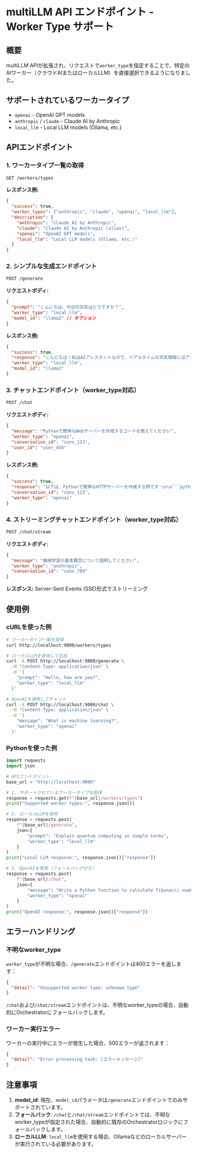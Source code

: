 # multiLLM API エンドポイント - Worker Type サポート

## 概要

multiLLM APIが拡張され、リクエストで`worker_type`を指定することで、特定のAIワーカー（クラウドAIまたはローカルLLM）を直接選択できるようになりました。

## サポートされているワーカータイプ

- `openai` - OpenAI GPT models
- `anthropic` / `claude` - Claude AI by Anthropic
- `local_llm` - Local LLM models (Ollama, etc.)

## APIエンドポイント

### 1. ワーカータイプ一覧の取得

```bash
GET /workers/types
```

**レスポンス例:**
```json
{
  "success": true,
  "worker_types": ["anthropic", "claude", "openai", "local_llm"],
  "description": {
    "anthropic": "Claude AI by Anthropic",
    "claude": "Claude AI by Anthropic (alias)",
    "openai": "OpenAI GPT models",
    "local_llm": "Local LLM models (Ollama, etc.)"
  }
}
```

### 2. シンプルな生成エンドポイント

```bash
POST /generate
```

**リクエストボディ:**
```json
{
  "prompt": "こんにちは、今日の天気はどうですか？",
  "worker_type": "local_llm",
  "model_id": "llama2" // オプション
}
```

**レスポンス例:**
```json
{
  "success": true,
  "response": "こんにちは！私はAIアシスタントなので、リアルタイムの天気情報にはアクセスできません。",
  "worker_type": "local_llm",
  "model_id": "llama2"
}
```

### 3. チャットエンドポイント（worker_type対応）

```bash
POST /chat
```

**リクエストボディ:**
```json
{
  "message": "Pythonで簡単なWebサーバーを作成するコードを教えてください",
  "worker_type": "openai",
  "conversation_id": "conv_123",
  "user_id": "user_456"
}
```

**レスポンス例:**
```json
{
  "success": true,
  "response": "以下は、Pythonで簡単なHTTPサーバーを作成する例です:\n\n```python\nfrom http.server import HTTPServer, SimpleHTTPRequestHandler\n...",
  "conversation_id": "conv_123",
  "worker_type": "openai"
}
```

### 4. ストリーミングチャットエンドポイント（worker_type対応）

```bash
POST /chat/stream
```

**リクエストボディ:**
```json
{
  "message": "機械学習の基本概念について説明してください",
  "worker_type": "anthropic",
  "conversation_id": "conv_789"
}
```

**レスポンス:** Server-Sent Events (SSE)形式でストリーミング

## 使用例

### cURLを使った例

```bash
# ワーカータイプ一覧を取得
curl http://localhost:9000/workers/types

# ローカルLLMを使用して生成
curl -X POST http://localhost:9000/generate \
  -H "Content-Type: application/json" \
  -d '{
    "prompt": "Hello, how are you?",
    "worker_type": "local_llm"
  }'

# OpenAIを使用してチャット
curl -X POST http://localhost:9000/chat \
  -H "Content-Type: application/json" \
  -d '{
    "message": "What is machine learning?",
    "worker_type": "openai"
  }'
```

### Pythonを使った例

```python
import requests
import json

# APIエンドポイント
base_url = "http://localhost:9000"

# 1. サポートされているワーカータイプを取得
response = requests.get(f"{base_url}/workers/types")
print("Supported worker types:", response.json())

# 2. ローカルLLMを使用
response = requests.post(
    f"{base_url}/generate",
    json={
        "prompt": "Explain quantum computing in simple terms",
        "worker_type": "local_llm"
    }
)
print("Local LLM response:", response.json()["response"])

# 3. OpenAIを使用（フォールバック付き）
response = requests.post(
    f"{base_url}/chat",
    json={
        "message": "Write a Python function to calculate fibonacci numbers",
        "worker_type": "openai"
    }
)
print("OpenAI response:", response.json()["response"])
```

## エラーハンドリング

### 不明なworker_type

`worker_type`が不明な場合、`/generate`エンドポイントは400エラーを返します：

```json
{
  "detail": "Unsupported worker type: unknown_type"
}
```

`/chat`および`/chat/stream`エンドポイントは、不明なworker_typeの場合、自動的にOrchestratorにフォールバックします。

### ワーカー実行エラー

ワーカーの実行中にエラーが発生した場合、500エラーが返されます：

```json
{
  "detail": "Error processing task: [エラーメッセージ]"
}
```

## 注意事項

1. **model_id**: 現在、`model_id`パラメータは`/generate`エンドポイントでのみサポートされています。
2. **フォールバック**: `/chat`と`/chat/stream`エンドポイントでは、不明なworker_typeが指定された場合、自動的に既存のOrchestratorロジックにフォールバックします。
3. **ローカルLLM**: `local_llm`を使用する場合、Ollamaなどのローカルサーバーが実行されている必要があります。